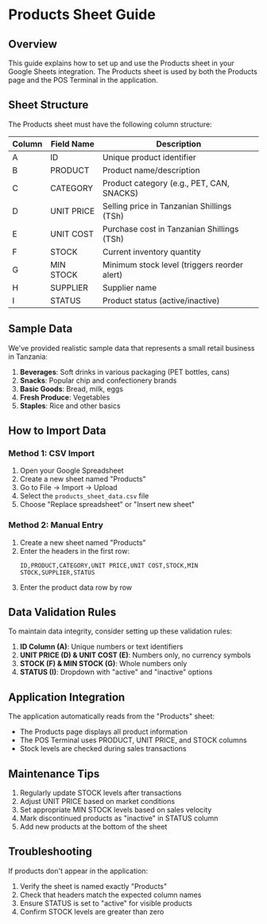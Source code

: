 # Products Sheet Guide

## Overview
This guide explains how to set up and use the Products sheet in your Google Sheets integration. The Products sheet is used by both the Products page and the POS Terminal in the application.

## Sheet Structure
The Products sheet must have the following column structure:

| Column | Field Name | Description |
|--------|------------|-------------|
| A | ID | Unique product identifier |
| B | PRODUCT | Product name/description |
| C | CATEGORY | Product category (e.g., PET, CAN, SNACKS) |
| D | UNIT PRICE | Selling price in Tanzanian Shillings (TSh) |
| E | UNIT COST | Purchase cost in Tanzanian Shillings (TSh) |
| F | STOCK | Current inventory quantity |
| G | MIN STOCK | Minimum stock level (triggers reorder alert) |
| H | SUPPLIER | Supplier name |
| I | STATUS | Product status (active/inactive) |

## Sample Data
We've provided realistic sample data that represents a small retail business in Tanzania:

1. **Beverages**: Soft drinks in various packaging (PET bottles, cans)
2. **Snacks**: Popular chip and confectionery brands
3. **Basic Goods**: Bread, milk, eggs
4. **Fresh Produce**: Vegetables
5. **Staples**: Rice and other basics

## How to Import Data

### Method 1: CSV Import
1. Open your Google Spreadsheet
2. Create a new sheet named "Products"
3. Go to File → Import → Upload
4. Select the `products_sheet_data.csv` file
5. Choose "Replace spreadsheet" or "Insert new sheet"

### Method 2: Manual Entry
1. Create a new sheet named "Products"
2. Enter the headers in the first row:
   ```
   ID,PRODUCT,CATEGORY,UNIT PRICE,UNIT COST,STOCK,MIN STOCK,SUPPLIER,STATUS
   ```
3. Enter the product data row by row

## Data Validation Rules
To maintain data integrity, consider setting up these validation rules:

1. **ID Column (A)**: Unique numbers or text identifiers
2. **UNIT PRICE (D) & UNIT COST (E)**: Numbers only, no currency symbols
3. **STOCK (F) & MIN STOCK (G)**: Whole numbers only
4. **STATUS (I)**: Dropdown with "active" and "inactive" options

## Application Integration
The application automatically reads from the "Products" sheet:
- The Products page displays all product information
- The POS Terminal uses PRODUCT, UNIT PRICE, and STOCK columns
- Stock levels are checked during sales transactions

## Maintenance Tips
1. Regularly update STOCK levels after transactions
2. Adjust UNIT PRICE based on market conditions
3. Set appropriate MIN STOCK levels based on sales velocity
4. Mark discontinued products as "inactive" in STATUS column
5. Add new products at the bottom of the sheet

## Troubleshooting
If products don't appear in the application:
1. Verify the sheet is named exactly "Products"
2. Check that headers match the expected column names
3. Ensure STATUS is set to "active" for visible products
4. Confirm STOCK levels are greater than zero